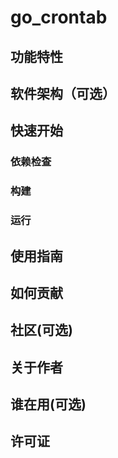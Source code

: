 # go_crontab
<!-- 写一段简短的话描述项目 -->

## 功能特性
<!-- 描述该项目的核心功能点 -->

## 软件架构（可选）
<!-- 可以描述下项目的架构 -->

## 快速开始
### 依赖检查
<!-- 描述该项目的依赖，比如依赖的包、工具或者其他任何依赖项 -->

### 构建
<!-- 描述如何构建该项目 -->

### 运行
<!-- 描述如何运行该项目 -->

## 使用指南
<!-- 描述如何使用该项目 -->

## 如何贡献
<!-- 告诉其他开发者如何给该项目贡献源码 -->

## 社区(可选)
<!-- 如果有需要可以介绍一些社区相关的内容 -->

## 关于作者
<!-- 这里写上项目作者 -->

## 谁在用(可选)
<!-- 可以列出使用本项目的其他有影响力的项目，算是给项目打个广告吧 -->

## 许可证
<!-- 这里链接上该项目的开源许可证 -->